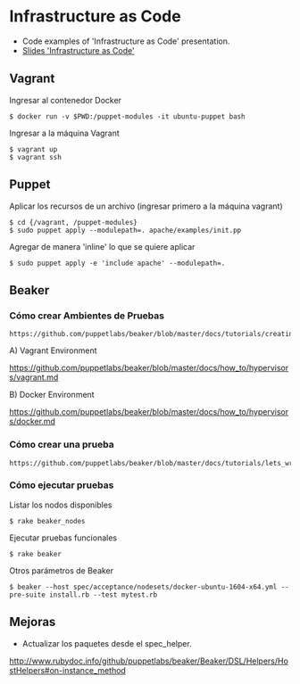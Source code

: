 # Infrastructure as Code

- Code examples of 'Infrastructure as Code' presentation.
- [Slides 'Infrastructure as Code'](http://slides.com/snahider/infrastructure-as-code)

## Vagrant

Ingresar al contenedor Docker

	$ docker run -v $PWD:/puppet-modules -it ubuntu-puppet bash 

Ingresar a la máquina Vagrant

	$ vagrant up
	$ vagrant ssh

## Puppet

Aplicar los recursos de un archivo (ingresar primero a la máquina vagrant)

	$ cd {/vagrant, /puppet-modules}
	$ sudo puppet apply --modulepath=. apache/examples/init.pp

Agregar de manera 'inline' lo que se quiere aplicar

	$ sudo puppet apply -e 'include apache' --modulepath=.

## Beaker

### Cómo crear Ambientes de Pruebas

	https://github.com/puppetlabs/beaker/blob/master/docs/tutorials/creating_a_test_environment.md

A) Vagrant Environment

https://github.com/puppetlabs/beaker/blob/master/docs/how_to/hypervisors/vagrant.md

B) Docker Environment

https://github.com/puppetlabs/beaker/blob/master/docs/how_to/hypervisors/docker.md

### Cómo crear una prueba

	https://github.com/puppetlabs/beaker/blob/master/docs/tutorials/lets_write_a_test.md

### Cómo ejecutar pruebas

Listar los nodos disponibles
	
	$ rake beaker_nodes

Ejecutar pruebas funcionales

	$ rake beaker

Otros parámetros de Beaker

	$ beaker --host spec/acceptance/nodesets/docker-ubuntu-1604-x64.yml --pre-suite install.rb --test mytest.rb

## Mejoras

- Actualizar los paquetes desde el spec_helper.

http://www.rubydoc.info/github/puppetlabs/beaker/Beaker/DSL/Helpers/HostHelpers#on-instance_method
